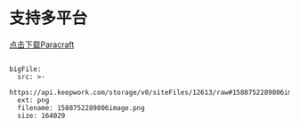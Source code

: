# 支持多平台
[点击下载Paracraft](http://paracraft.keepwork.com/download?lang=zh)

 
```@BigFile

bigFile:
  src: >-
    https://api.keepwork.com/storage/v0/siteFiles/12613/raw#1588752289806image.png
  ext: png
  filename: 1588752289806image.png
  size: 164029
          
```